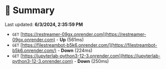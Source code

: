 # 📖 Summary
Last updated: **6/3/2024, 2:35:59 PM**

- `GET` [https://restreamer-09gx.onrender.com](https://restreamer-09gx.onrender.com) - **Up** (561ms)
- `GET` [https://filestreambot-b5k6.onrender.com/](https://filestreambot-b5k6.onrender.com/) - **Down** (224ms)
- `GET` [https://jupyterlab-python3-12-3.onrender.com](https://jupyterlab-python3-12-3.onrender.com) - **Down** (250ms)
